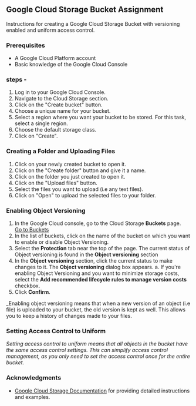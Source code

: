 ## Google Cloud Storage Bucket Assignment

Instructions for creating a Google Cloud Storage Bucket with versioning enabled and uniform access control.

### Prerequisites

- A Google Cloud Platform account
- Basic knowledge of the Google Cloud Console

### steps -

1.  Log in to your Google Cloud Console.
2.  Navigate to the Cloud Storage section.
3.  Click on the "Create bucket" button.
4.  Choose a unique name for your bucket.
5.  Select a region where you want your bucket to be stored. For this task, select a single region.
6.  Choose the default storage class.
7.  Click on "Create".

### Creating a Folder and Uploading Files

1.  Click on your newly created bucket to open it.
2.  Click on the "Create folder" button and give it a name.
3.  Click on the folder you just created to open it.
4.  Click on the "Upload files" button.
5.  Select the files you want to upload (i.e any text files).
6.  Click on "Open" to upload the selected files to your folder.

### Enabling Object Versioning

1.  In the Google Cloud console, go to the Cloud Storage **Buckets** page.  
    [Go to Buckets](https://console.cloud.google.com/storage/browser)
2.  In the list of buckets, click on the name of the bucket on which you want to enable or disable Object Versioning.
3.  Select the **Protection** tab near the top of the page.
    The current status of Object versioning is found in the **Object versioning** section
4.  In the **Object versioning** section, click the current status to make changes to it.
    The **Object versioning** dialog box appears.
    a. If you're enabling Object Versioning and you want to minimize storage costs, select the **Add recommended lifecycle rules to manage version costs** checkbox.
5.  Click **Confirm**.

\_Enabling object versioning means that when a new version of an object (i.e file) is uploaded to your bucket, the old version is kept as well. This allows you to keep a history of changes made to your files.

### Setting Access Control to Uniform

_Setting access control to uniform means that all objects in the bucket have the same access control settings. This can simplify access control management, as you only need to set the access control once for the entire bucket._

### Acknowledgments

- [Google Cloud Storage Documentation](https://cloud.google.com/storage/docs) for providing detailed instructions and examples.
